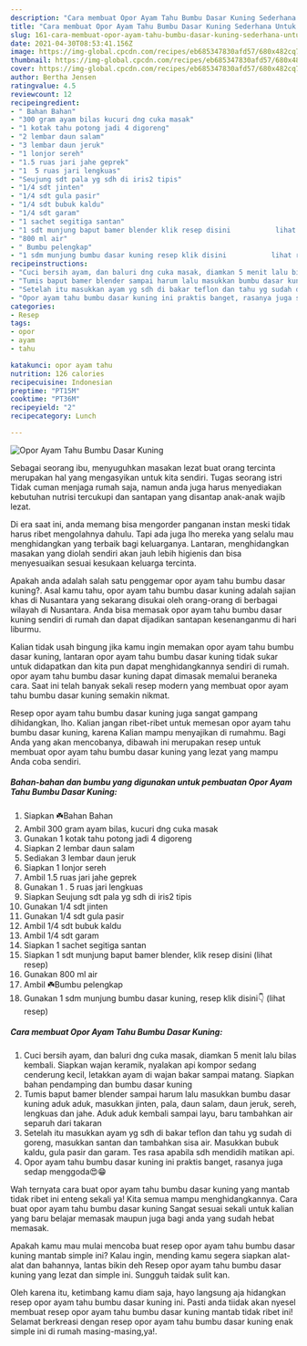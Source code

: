 ```yaml
---
description: "Cara membuat Opor Ayam Tahu Bumbu Dasar Kuning Sederhana Untuk Jualan"
title: "Cara membuat Opor Ayam Tahu Bumbu Dasar Kuning Sederhana Untuk Jualan"
slug: 161-cara-membuat-opor-ayam-tahu-bumbu-dasar-kuning-sederhana-untuk-jualan
date: 2021-04-30T08:53:41.156Z
image: https://img-global.cpcdn.com/recipes/eb685347830afd57/680x482cq70/opor-ayam-tahu-bumbu-dasar-kuning-foto-resep-utama.jpg
thumbnail: https://img-global.cpcdn.com/recipes/eb685347830afd57/680x482cq70/opor-ayam-tahu-bumbu-dasar-kuning-foto-resep-utama.jpg
cover: https://img-global.cpcdn.com/recipes/eb685347830afd57/680x482cq70/opor-ayam-tahu-bumbu-dasar-kuning-foto-resep-utama.jpg
author: Bertha Jensen
ratingvalue: 4.5
reviewcount: 12
recipeingredient:
- " Bahan Bahan"
- "300 gram ayam bilas kucuri dng cuka masak"
- "1 kotak tahu potong jadi 4 digoreng"
- "2 lembar daun salam"
- "3 lembar daun jeruk"
- "1 lonjor sereh"
- "1.5 ruas jari jahe geprek"
- "1  5 ruas jari lengkuas"
- "Seujung sdt pala yg sdh di iris2 tipis"
- "1/4 sdt jinten"
- "1/4 sdt gula pasir"
- "1/4 sdt bubuk kaldu"
- "1/4 sdt garam"
- "1 sachet segitiga santan"
- "1 sdt munjung baput bamer blender klik resep disini           lihat resep"
- "800 ml air"
- " Bumbu pelengkap"
- "1 sdm munjung bumbu dasar kuning resep klik disini           lihat resep"
recipeinstructions:
- "Cuci bersih ayam, dan baluri dng cuka masak, diamkan 5 menit lalu bilas kembali. Siapkan wajan keramik, nyalakan api kompor sedang cenderung kecil, letakkan ayam di wajan bakar sampai matang. Siapkan bahan pendamping dan bumbu dasar kuning"
- "Tumis baput bamer blender sampai harum lalu masukkan bumbu dasar kuning aduk aduk, masukkan jinten, pala, daun salam, daun jeruk, sereh, lengkuas dan jahe. Aduk aduk kembali sampai layu, baru tambahkan air separuh dari takaran"
- "Setelah itu masukkan ayam yg sdh di bakar teflon dan tahu yg sudah di goreng, masukkan santan dan tambahkan sisa air. Masukkan bubuk kaldu, gula pasir dan garam. Tes rasa apabila sdh mendidih matikan api."
- "Opor ayam tahu bumbu dasar kuning ini praktis banget, rasanya juga sedap menggoda😍😁"
categories:
- Resep
tags:
- opor
- ayam
- tahu

katakunci: opor ayam tahu 
nutrition: 126 calories
recipecuisine: Indonesian
preptime: "PT15M"
cooktime: "PT36M"
recipeyield: "2"
recipecategory: Lunch

---
```



![Opor Ayam Tahu Bumbu Dasar Kuning](https://img-global.cpcdn.com/recipes/eb685347830afd57/680x482cq70/opor-ayam-tahu-bumbu-dasar-kuning-foto-resep-utama.jpg)

Sebagai seorang ibu, menyuguhkan masakan lezat buat orang tercinta merupakan hal yang mengasyikan untuk kita sendiri. Tugas seorang istri Tidak cuman menjaga rumah saja, namun anda juga harus menyediakan kebutuhan nutrisi tercukupi dan santapan yang disantap anak-anak wajib lezat.

Di era  saat ini, anda memang bisa mengorder panganan instan meski tidak harus ribet mengolahnya dahulu. Tapi ada juga lho mereka yang selalu mau menghidangkan yang terbaik bagi keluarganya. Lantaran, menghidangkan masakan yang diolah sendiri akan jauh lebih higienis dan bisa menyesuaikan sesuai kesukaan keluarga tercinta. 



Apakah anda adalah salah satu penggemar opor ayam tahu bumbu dasar kuning?. Asal kamu tahu, opor ayam tahu bumbu dasar kuning adalah sajian khas di Nusantara yang sekarang disukai oleh orang-orang di berbagai wilayah di Nusantara. Anda bisa memasak opor ayam tahu bumbu dasar kuning sendiri di rumah dan dapat dijadikan santapan kesenanganmu di hari liburmu.

Kalian tidak usah bingung jika kamu ingin memakan opor ayam tahu bumbu dasar kuning, lantaran opor ayam tahu bumbu dasar kuning tidak sukar untuk didapatkan dan kita pun dapat menghidangkannya sendiri di rumah. opor ayam tahu bumbu dasar kuning dapat dimasak memalui beraneka cara. Saat ini telah banyak sekali resep modern yang membuat opor ayam tahu bumbu dasar kuning semakin nikmat.

Resep opor ayam tahu bumbu dasar kuning juga sangat gampang dihidangkan, lho. Kalian jangan ribet-ribet untuk memesan opor ayam tahu bumbu dasar kuning, karena Kalian mampu menyajikan di rumahmu. Bagi Anda yang akan mencobanya, dibawah ini merupakan resep untuk membuat opor ayam tahu bumbu dasar kuning yang lezat yang mampu Anda coba sendiri.

<!--inarticleads1-->

##### Bahan-bahan dan bumbu yang digunakan untuk pembuatan Opor Ayam Tahu Bumbu Dasar Kuning:

1. Siapkan  ☘️Bahan Bahan
1. Ambil 300 gram ayam bilas, kucuri dng cuka masak
1. Gunakan 1 kotak tahu potong jadi 4 digoreng
1. Siapkan 2 lembar daun salam
1. Sediakan 3 lembar daun jeruk
1. Siapkan 1 lonjor sereh
1. Ambil 1.5 ruas jari jahe geprek
1. Gunakan 1 . 5 ruas jari lengkuas
1. Siapkan Seujung sdt pala yg sdh di iris2 tipis
1. Gunakan 1/4 sdt jinten
1. Gunakan 1/4 sdt gula pasir
1. Ambil 1/4 sdt bubuk kaldu
1. Ambil 1/4 sdt garam
1. Siapkan 1 sachet segitiga santan
1. Siapkan 1 sdt munjung baput bamer blender, klik resep disini           (lihat resep)
1. Gunakan 800 ml air
1. Ambil  ☘️Bumbu pelengkap
1. Gunakan 1 sdm munjung bumbu dasar kuning, resep klik disini👇           (lihat resep)




<!--inarticleads2-->

##### Cara membuat Opor Ayam Tahu Bumbu Dasar Kuning:

1. Cuci bersih ayam, dan baluri dng cuka masak, diamkan 5 menit lalu bilas kembali. Siapkan wajan keramik, nyalakan api kompor sedang cenderung kecil, letakkan ayam di wajan bakar sampai matang. Siapkan bahan pendamping dan bumbu dasar kuning
1. Tumis baput bamer blender sampai harum lalu masukkan bumbu dasar kuning aduk aduk, masukkan jinten, pala, daun salam, daun jeruk, sereh, lengkuas dan jahe. Aduk aduk kembali sampai layu, baru tambahkan air separuh dari takaran
1. Setelah itu masukkan ayam yg sdh di bakar teflon dan tahu yg sudah di goreng, masukkan santan dan tambahkan sisa air. Masukkan bubuk kaldu, gula pasir dan garam. Tes rasa apabila sdh mendidih matikan api.
1. Opor ayam tahu bumbu dasar kuning ini praktis banget, rasanya juga sedap menggoda😍😁




Wah ternyata cara buat opor ayam tahu bumbu dasar kuning yang mantab tidak ribet ini enteng sekali ya! Kita semua mampu menghidangkannya. Cara buat opor ayam tahu bumbu dasar kuning Sangat sesuai sekali untuk kalian yang baru belajar memasak maupun juga bagi anda yang sudah hebat memasak.

Apakah kamu mau mulai mencoba buat resep opor ayam tahu bumbu dasar kuning mantab simple ini? Kalau ingin, mending kamu segera siapkan alat-alat dan bahannya, lantas bikin deh Resep opor ayam tahu bumbu dasar kuning yang lezat dan simple ini. Sungguh taidak sulit kan. 

Oleh karena itu, ketimbang kamu diam saja, hayo langsung aja hidangkan resep opor ayam tahu bumbu dasar kuning ini. Pasti anda tiidak akan nyesel membuat resep opor ayam tahu bumbu dasar kuning mantab tidak ribet ini! Selamat berkreasi dengan resep opor ayam tahu bumbu dasar kuning enak simple ini di rumah masing-masing,ya!.

